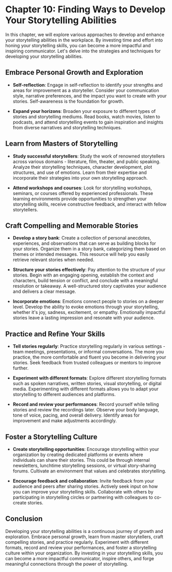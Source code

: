 Chapter 10: Finding Ways to Develop Your Storytelling Abilities
===============================================================

In this chapter, we will explore various approaches to develop and enhance your storytelling abilities in the workplace. By investing time and effort into honing your storytelling skills, you can become a more impactful and inspiring communicator. Let's delve into the strategies and techniques for developing your storytelling abilities.

Embrace Personal Growth and Exploration
---------------------------------------

* **Self-reflection**: Engage in self-reflection to identify your strengths and areas for improvement as a storyteller. Consider your communication style, narrative preferences, and the impact you want to create with your stories. Self-awareness is the foundation for growth.

* **Expand your horizons**: Broaden your exposure to different types of stories and storytelling mediums. Read books, watch movies, listen to podcasts, and attend storytelling events to gain inspiration and insights from diverse narratives and storytelling techniques.

Learn from Masters of Storytelling
----------------------------------

* **Study successful storytellers**: Study the work of renowned storytellers across various domains - literature, film, theater, and public speaking. Analyze their storytelling techniques, character development, plot structures, and use of emotions. Learn from their expertise and incorporate their strategies into your own storytelling approach.

* **Attend workshops and courses**: Look for storytelling workshops, seminars, or courses offered by experienced professionals. These learning environments provide opportunities to strengthen your storytelling skills, receive constructive feedback, and interact with fellow storytellers.

Craft Compelling and Memorable Stories
--------------------------------------

* **Develop a story bank**: Create a collection of personal anecdotes, experiences, and observations that can serve as building blocks for your stories. Organize them in a story bank, categorizing them based on themes or intended messages. This resource will help you easily retrieve relevant stories when needed.

* **Structure your stories effectively**: Pay attention to the structure of your stories. Begin with an engaging opening, establish the context and characters, build tension or conflict, and conclude with a meaningful resolution or takeaway. A well-structured story captivates your audience and delivers a clear message.

* **Incorporate emotions**: Emotions connect people to stories on a deeper level. Develop the ability to evoke emotions through your storytelling, whether it's joy, sadness, excitement, or empathy. Emotionally impactful stories leave a lasting impression and resonate with your audience.

Practice and Refine Your Skills
-------------------------------

* **Tell stories regularly**: Practice storytelling regularly in various settings - team meetings, presentations, or informal conversations. The more you practice, the more comfortable and fluent you become in delivering your stories. Seek feedback from trusted colleagues or mentors to improve further.

* **Experiment with different formats**: Explore different storytelling formats such as spoken narratives, written stories, visual storytelling, or digital media. Experimenting with different formats allows you to adapt your storytelling to different audiences and platforms.

* **Record and review your performances**: Record yourself while telling stories and review the recordings later. Observe your body language, tone of voice, pacing, and overall delivery. Identify areas for improvement and make adjustments accordingly.

Foster a Storytelling Culture
-----------------------------

* **Create storytelling opportunities**: Encourage storytelling within your organization by creating dedicated platforms or events where individuals can share their stories. This could be through internal newsletters, lunchtime storytelling sessions, or virtual story-sharing forums. Cultivate an environment that values and celebrates storytelling.

* **Encourage feedback and collaboration**: Invite feedback from your audience and peers after sharing stories. Actively seek input on how you can improve your storytelling skills. Collaborate with others by participating in storytelling circles or partnering with colleagues to co-create stories.

Conclusion
----------

Developing your storytelling abilities is a continuous journey of growth and exploration. Embrace personal growth, learn from master storytellers, craft compelling stories, and practice regularly. Experiment with different formats, record and review your performances, and foster a storytelling culture within your organization. By investing in your storytelling skills, you can become a more impactful communicator, inspire others, and forge meaningful connections through the power of storytelling.
